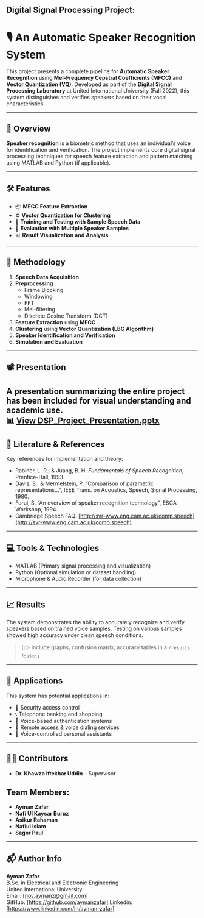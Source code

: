 ## Digital Signal Processing Project:

# 🎙️ An Automatic Speaker Recognition System

This project presents a complete pipeline for **Automatic Speaker Recognition** using **Mel-Frequency Cepstral Coefficients (MFCC)** and **Vector Quantization (VQ)**. Developed as part of the **Digital Signal Processing Laboratory** at United International University (Fall 2022), this system distinguishes and verifies speakers based on their vocal characteristics.

---

## 📌 Overview

**Speaker recognition** is a biometric method that uses an individual’s voice for identification and verification. The project implements core digital signal processing techniques for speech feature extraction and pattern matching using MATLAB and Python (if applicable).

---

## 🛠️ Features

- 📦 **MFCC Feature Extraction**  
- ⚙️ **Vector Quantization for Clustering**  
- 🔁 **Training and Testing with Sample Speech Data**  
- 🧪 **Evaluation with Multiple Speaker Samples**  
- 📊 **Result Visualization and Analysis**

---

## 🧠 Methodology

1. **Speech Data Acquisition**
2. **Preprocessing**
   - Frame Blocking
   - Windowing
   - FFT
   - Mel-filtering
   - Discrete Cosine Transform (DCT)
3. **Feature Extraction** using **MFCC**
4. **Clustering** using **Vector Quantization (LBG Algorithm)**
5. **Speaker Identification and Verification**
6. **Simulation and Evaluation**

---

## 📽️ Presentation

A presentation summarizing the entire project has been included for visual understanding and academic use.  
📊 [View DSP_Project_Presentation.pptx](./Presentation/DSP_Project_Presentation.pptx)
---

## 🧾 Literature & References

Key references for implementation and theory:

- Rabiner, L. R., & Juang, B. H. _Fundamentals of Speech Recognition_, Prentice-Hall, 1993.  
- Davis, S., & Mermelstein, P. “Comparison of parametric representations…”, IEEE Trans. on Acoustics, Speech, Signal Processing, 1980.  
- Furui, S. “An overview of speaker recognition technology”, ESCA Workshop, 1994.  
- Cambridge Speech FAQ: [http://svr-www.eng.cam.ac.uk/comp.speech](http://svr-www.eng.cam.ac.uk/comp.speech)

---

## 💻 Tools & Technologies

- MATLAB (Primary signal processing and visualization)
- Python (Optional simulation or dataset handling)
- Microphone & Audio Recorder (for data collection)

---

## 📈 Results

The system demonstrates the ability to accurately recognize and verify speakers based on trained voice samples. Testing on various samples showed high accuracy under clean speech conditions.

> (👉 Include graphs, confusion matrix, accuracy tables in a `/results` folder.)

---

## 🚀 Applications

This system has potential applications in:

- 🔐 Security access control  
- 📞 Telephone banking and shopping  
- 📇 Voice-based authentication systems  
- 📡 Remote access & voice dialing services  
- 🧾 Voice-controlled personal assistants

---

## 👨‍💻 Contributors

- **Dr. Khawza Iftekhar Uddin** – Supervisor

## Team Members:
- **Ayman Zafar**
- **Nafi Ul Kaysar Buruz**  
- **Asikur Rahaman**  
- **Nafiul Islam**  
- **Sagor Paul**

---

## 📬 Author Info

**Ayman Zafar**  
B.Sc. in Electrical and Electronic Engineering  
United International University  
Email: [nov.aymanz@gmail.com]  
GitHub: [https://github.com/aymanzafar]
Linkedin: [https://www.linkedin.com/in/ayman-zafar]

